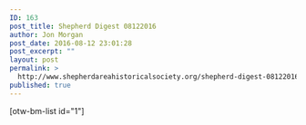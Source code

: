 ```yaml
---
ID: 163
post_title: Shepherd Digest 08122016
author: Jon Morgan
post_date: 2016-08-12 23:01:28
post_excerpt: ""
layout: post
permalink: >
  http://www.shepherdareahistoricalsociety.org/shepherd-digest-08122016/
published: true
---
```

[otw-bm-list id="1"]